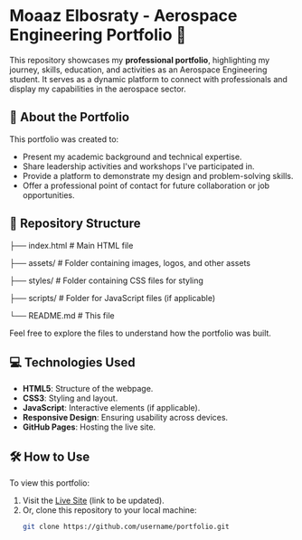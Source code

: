 # Moaaz Elbosraty - Aerospace Engineering Portfolio 🚀

This repository showcases my **professional portfolio**, highlighting my journey, skills, education, and activities as an Aerospace Engineering student. It serves as a dynamic platform to connect with professionals and display my capabilities in the aerospace sector.

## 📖 About the Portfolio

This portfolio was created to:
- Present my academic background and technical expertise.
- Share leadership activities and workshops I've participated in.
- Provide a platform to demonstrate my design and problem-solving skills.
- Offer a professional point of contact for future collaboration or job opportunities.

## 📂 Repository Structure

├── index.html # Main HTML file

├── assets/ # Folder containing images, logos, and other assets

├── styles/ # Folder containing CSS files for styling

├── scripts/ # Folder for JavaScript files (if applicable)

└── README.md # This file


Feel free to explore the files to understand how the portfolio was built.

## 💻 Technologies Used

- **HTML5**: Structure of the webpage.
- **CSS3**: Styling and layout.
- **JavaScript**: Interactive elements (if applicable).
- **Responsive Design**: Ensuring usability across devices.
- **GitHub Pages**: Hosting the live site.

## 🛠️ How to Use

To view this portfolio:
1. Visit the [Live Site](#) (link to be updated).
2. Or, clone this repository to your local machine:
   ```bash
   git clone https://github.com/username/portfolio.git
